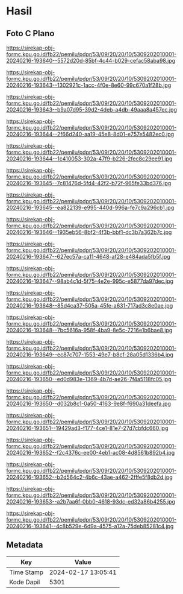 # Hasil

## Foto C Plano

https://sirekap-obj-formc.kpu.go.id/fb22/pemilu/pdpr/53/09/20/20/10/5309202010001-20240216-193640--5572d20d-85bf-4c44-b029-cefac58aba98.jpg

https://sirekap-obj-formc.kpu.go.id/fb22/pemilu/pdpr/53/09/20/20/10/5309202010001-20240216-193643--1302921c-1acc-4f0e-8e60-99c670a1f28b.jpg

https://sirekap-obj-formc.kpu.go.id/fb22/pemilu/pdpr/53/09/20/20/10/5309202010001-20240216-193643--b9a07d95-39d2-4deb-a4db-49aaa8a457ec.jpg

https://sirekap-obj-formc.kpu.go.id/fb22/pemilu/pdpr/53/09/20/20/10/5309202010001-20240216-193644--2f66d240-aa19-45e8-8d01-e757e5482ec0.jpg

https://sirekap-obj-formc.kpu.go.id/fb22/pemilu/pdpr/53/09/20/20/10/5309202010001-20240216-193644--1c410053-302a-47f9-b226-2fec8c29ee91.jpg

https://sirekap-obj-formc.kpu.go.id/fb22/pemilu/pdpr/53/09/20/20/10/5309202010001-20240216-193645--7c81476d-5fd4-42f2-b72f-965fe33bd376.jpg

https://sirekap-obj-formc.kpu.go.id/fb22/pemilu/pdpr/53/09/20/20/10/5309202010001-20240216-193645--ea822139-e995-440d-996a-fe7c9a296cb1.jpg

https://sirekap-obj-formc.kpu.go.id/fb22/pemilu/pdpr/53/09/20/20/10/5309202010001-20240216-193646--1935eb56-8bf2-4f3b-bbf1-dc3b7a362b7c.jpg

https://sirekap-obj-formc.kpu.go.id/fb22/pemilu/pdpr/53/09/20/20/10/5309202010001-20240216-193647--627ec57a-ca11-4648-af28-e484ada5fb5f.jpg

https://sirekap-obj-formc.kpu.go.id/fb22/pemilu/pdpr/53/09/20/20/10/5309202010001-20240216-193647--98ab4c1d-5f75-4e2e-995c-e5877da97dec.jpg

https://sirekap-obj-formc.kpu.go.id/fb22/pemilu/pdpr/53/09/20/20/10/5309202010001-20240216-193648--85d4ca37-505a-45fe-a631-717ad3c8e0ae.jpg

https://sirekap-obj-formc.kpu.go.id/fb22/pemilu/pdpr/53/09/20/20/10/5309202010001-20240216-193648--7bc5616a-958f-4ba9-8e5c-7216e1b6bae8.jpg

https://sirekap-obj-formc.kpu.go.id/fb22/pemilu/pdpr/53/09/20/20/10/5309202010001-20240216-193649--ec87c707-1553-49e7-b8cf-28a05d1336b4.jpg

https://sirekap-obj-formc.kpu.go.id/fb22/pemilu/pdpr/53/09/20/20/10/5309202010001-20240216-193650--ed0d983e-1369-4b7d-ae26-7f4a5118fc05.jpg

https://sirekap-obj-formc.kpu.go.id/fb22/pemilu/pdpr/53/09/20/20/10/5309202010001-20240216-193650--d032b8c1-0a50-4163-9e8f-f690a31deefa.jpg

https://sirekap-obj-formc.kpu.go.id/fb22/pemilu/pdpr/53/09/20/20/10/5309202010001-20240216-193651--19429ad3-f177-4ce1-81e7-27d7cbfdc660.jpg

https://sirekap-obj-formc.kpu.go.id/fb22/pemilu/pdpr/53/09/20/20/10/5309202010001-20240216-193652--f2c4376c-ee00-4eb1-ac08-4d8561b892b4.jpg

https://sirekap-obj-formc.kpu.go.id/fb22/pemilu/pdpr/53/09/20/20/10/5309202010001-20240216-193652--b2d564c2-4b6c-43ae-a462-2fffe5f8db2d.jpg

https://sirekap-obj-formc.kpu.go.id/fb22/pemilu/pdpr/53/09/20/20/10/5309202010001-20240216-193653--a2b7aa6f-0bb0-4618-93dc-ed32a86b4255.jpg

https://sirekap-obj-formc.kpu.go.id/fb22/pemilu/pdpr/53/09/20/20/10/5309202010001-20240216-193641--4c8b529e-6d9a-4575-a12a-75deb85281c4.jpg


## Metadata

| Key        | Value               |
| ---------- | ------------------- |
| Time Stamp | 2024-02-17 13:05:41 |
| Kode Dapil | 5301                |



